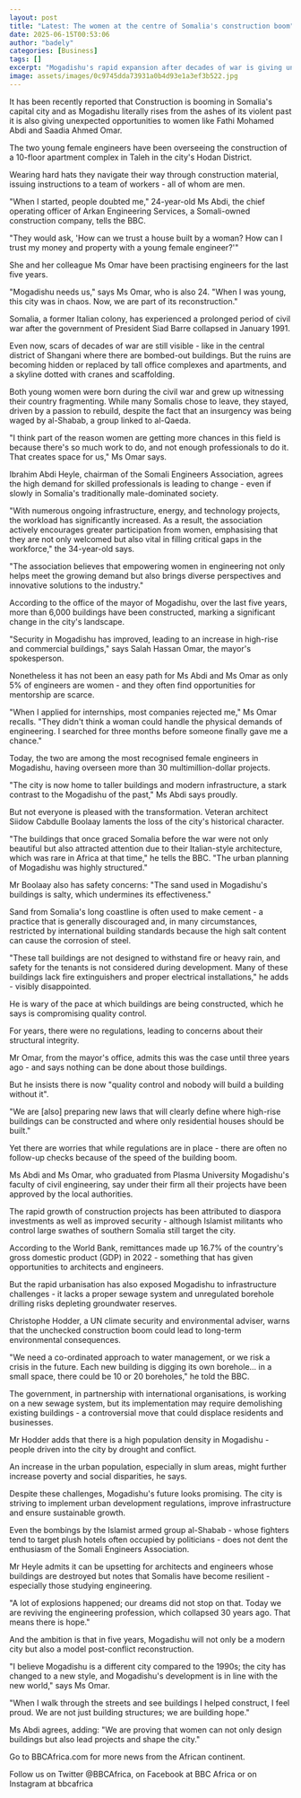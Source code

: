 ```yaml
---
layout: post
title: "Latest: The women at the centre of Somalia's construction boom"
date: 2025-06-15T00:53:06
author: "badely"
categories: [Business]
tags: []
excerpt: "Mogadishu's rapid expansion after decades of war is giving unexpected opportunities in a male-dominated society."
image: assets/images/0c9745dda73931a0b4d93e1a3ef3b522.jpg
---
```


It has been recently reported that Construction is booming in Somalia's capital city and as Mogadishu literally rises from the ashes of its violent past it is also giving unexpected opportunities to women like Fathi Mohamed Abdi and Saadia Ahmed Omar.

The two young female engineers have been overseeing the construction of a 10-floor apartment complex in Taleh in the city's Hodan District.

Wearing hard hats they navigate their way through construction material, issuing instructions to a team of workers - all of whom are men.

"When I started, people doubted me," 24-year-old Ms Abdi, the chief operating officer of Arkan Engineering Services, a Somali-owned construction company, tells the BBC.

"They would ask, 'How can we trust a house built by a woman? How can I trust my money and property with a young female engineer?'"

She and her colleague Ms Omar have been practising engineers for the last five years.

"Mogadishu needs us," says Ms Omar, who is also 24. "When I was young, this city was in chaos. Now, we are part of its reconstruction."

Somalia, a former Italian colony, has experienced a prolonged period of civil war after the government of President Siad Barre collapsed in January 1991.

Even now, scars of decades of war are still visible - like in the central district of Shangani where there are bombed-out buildings. But the ruins are becoming hidden or replaced by tall office complexes and apartments, and a skyline dotted with cranes and scaffolding.

Both young women were born during the civil war and grew up witnessing their country fragmenting. While many Somalis chose to leave, they stayed, driven by a passion to rebuild, despite the fact that an insurgency was being waged by al-Shabab, a group linked to al-Qaeda.

"I think part of the reason women are getting more chances in this field is because there's so much work to do, and not enough professionals to do it. That creates space for us," Ms Omar says.

Ibrahim Abdi Heyle, chairman of the Somali Engineers Association, agrees the high demand for skilled professionals is leading to change - even if slowly in Somalia's traditionally male-dominated society.

"With numerous ongoing infrastructure, energy, and technology projects, the workload has significantly increased. As a result, the association actively encourages greater participation from women, emphasising that they are not only welcomed but also vital in filling critical gaps in the workforce," the 34-year-old says.

"The association believes that empowering women in engineering not only helps meet the growing demand but also brings diverse perspectives and innovative solutions to the industry."

According to the office of the mayor of Mogadishu, over the last five years, more than 6,000 buildings have been constructed, marking a significant change in the city's landscape.

"Security in Mogadishu has improved, leading to an increase in high-rise and commercial buildings," says Salah Hassan Omar, the mayor's spokesperson.

Nonetheless it has not been an easy path for Ms Abdi and Ms Omar as only 5% of engineers are women - and they often find opportunities for mentorship are scarce.

"When I applied for internships, most companies rejected me," Ms Omar recalls. "They didn't think a woman could handle the physical demands of engineering. I searched for three months before someone finally gave me a chance."

Today, the two are among the most recognised female engineers in Mogadishu, having overseen more than 30 multimillion-dollar projects.

"The city is now home to taller buildings and modern infrastructure, a stark contrast to the Mogadishu of the past," Ms Abdi says proudly.

But not everyone is pleased with the transformation. Veteran architect Siidow Cabdulle Boolaay laments the loss of the city's historical character.

"The buildings that once graced Somalia before the war were not only beautiful but also attracted attention due to their Italian-style architecture, which was rare in Africa at that time," he tells the BBC. "The urban planning of Mogadishu was highly structured."

Mr Boolaay also has safety concerns: "The sand used in Mogadishu's buildings is salty, which undermines its effectiveness."

Sand from Somalia's long coastline is often used to make cement - a practice that is generally discouraged and, in many circumstances, restricted by international building standards because the high salt content can cause the corrosion of steel.

"These tall buildings are not designed to withstand fire or heavy rain, and safety for the tenants is not considered during development. Many of these buildings lack fire extinguishers and proper electrical installations," he adds - visibly disappointed.

He is wary of the pace at which buildings are being constructed, which he says is compromising quality control.

For years, there were no regulations, leading to concerns about their structural integrity.

Mr Omar, from the mayor's office, admits this was the case until three years ago -  and says nothing can be done about those buildings.

But he insists there is now "quality control and nobody will build a building without it".

"We are [also] preparing new laws that will clearly define where high-rise buildings can be constructed and where only residential houses should be built."

Yet there are worries that while regulations are in place - there are often no follow-up checks because of the speed of the building boom.

Ms Abdi and Ms Omar, who graduated from Plasma University Mogadishu's faculty of civil engineering, say under their firm all their projects have been approved by the local authorities.

The rapid growth of construction projects has been attributed to diaspora investments as well as improved security - although Islamist militants who control large swathes of southern Somalia still target the city.

According to the World Bank, remittances made up 16.7% of the country's gross domestic product (GDP) in 2022 - something that has given opportunities to architects and engineers.

But the rapid urbanisation has also exposed Mogadishu to infrastructure challenges - it lacks a proper sewage system and unregulated borehole drilling risks depleting groundwater reserves.

Christophe Hodder, a UN climate security and environmental adviser, warns that the unchecked construction boom could lead to long-term environmental consequences.

"We need a co-ordinated approach to water management, or we risk a crisis in the future. Each new building is digging its own borehole... in a small space, there could be 10 or 20 boreholes," he told the BBC.

The government, in partnership with international organisations, is working on a new sewage system, but its implementation may require demolishing existing buildings - a controversial move that could displace residents and businesses.

Mr Hodder adds that there is a high population density in Mogadishu - people driven into the city by drought and conflict.

An increase in the urban population, especially in slum areas, might further increase poverty and social disparities, he says.

Despite these challenges, Mogadishu's future looks promising. The city is striving to implement urban development regulations, improve infrastructure and ensure sustainable growth.

Even the bombings by the Islamist armed group al-Shabab - whose fighters tend to target plush hotels often occupied by politicians - does not dent the enthusiasm of the Somali Engineers Association.

Mr Heyle admits it can be upsetting for architects and engineers whose buildings are destroyed but notes that Somalis have become resilient - especially those studying engineering.

"A lot of explosions happened; our dreams did not stop on that. Today we are reviving the engineering profession, which collapsed 30 years ago. That means there is hope."

And the ambition is that in five years, Mogadishu will not only be a modern city but also a model post-conflict reconstruction.

"I believe Mogadishu is a different city compared to the 1990s; the city has changed to a new style, and Mogadishu's development is in line with the new world," says Ms Omar.

"When I walk through the streets and see buildings I helped construct, I feel proud. We are not just building structures; we are building hope."

Ms Abdi agrees, adding: "We are proving that women can not only design buildings but also lead projects and shape the city."

Go to BBCAfrica.com for more news from the African continent.

Follow us on Twitter @BBCAfrica, on Facebook at BBC Africa or on Instagram at bbcafrica

